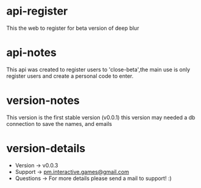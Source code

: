 # api-register
This the web to register for beta version of deep blur

# api-notes
This api was created to register users to 'close-beta',the main use is only register users and create a personal code to enter.

# version-notes
This version is the first stable version (v0.0.1) this version may needed a db connection to save the names, and emails

# version-details
* Version -> v0.0.3
* Support -> pm.interactive.games@gmail.com
* Questions -> For more details please send a mail to support! :)
